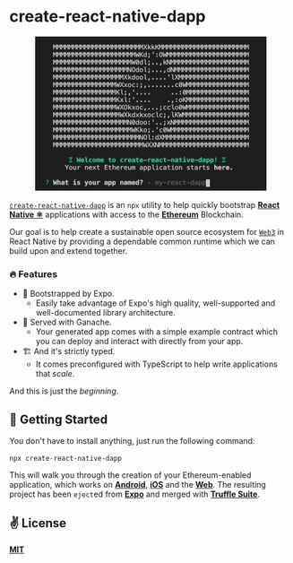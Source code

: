 # create-react-native-dapp

<p align="center">
  <img src="public/cli.png" width="413" height="275" />
</p>

[`create-react-native-dapp`](https://github.com/cawfree/create-react-native-dapp) is an `npx` utility to help quickly bootstrap [**React Native ⚛️**](https://reactnative.dev) applications with access to the [**Ethereum**](https://ethereum.org) Blockchain.

Our goal is to help create a sustainable open source ecosystem for [`Web3`](https://github.com/ethereum/web3.js/) in React Native by providing a dependable common runtime which we can build upon and extend together.

### 🔥 Features

- 🚀 Bootstrapped by Expo.
  - Easily take advantage of Expo's high quality, well-supported and well-documented library architecture.
- 🍫 Served with Ganache.
  - Your generated app comes with a simple example contract which you can deploy and interact with directly from your app.
- 🏗️ And it's strictly typed.
  - It comes preconfigured with TypeScript to help write applications that _scale_.

And this is just the _beginning_.

## 🚀 Getting Started

You don't have to install anything, just run the following command:

```
npx create-react-native-dapp
```

This will walk you through the creation of your Ethereum-enabled application, which works on [**Android**](https://reactnative.dev), [**iOS**](https://reactnative.dev) and the [**Web**](https://github.com/necolas/react-native-web). The resulting project has been `eject`ed from [**Expo**](https://expo.io) and merged with [**Truffle Suite**](https://www.trufflesuite.com/).

## ✌️ License

[**MIT**](./LICENSE)
